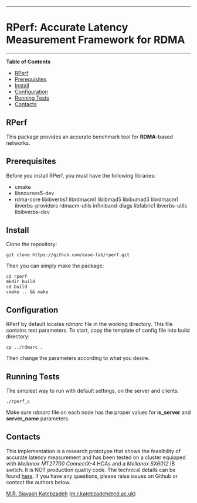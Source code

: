 -------------------------------------------------------------------------------

# RPerf: Accurate Latency Measurement Framework for RDMA #

-------------------------------------------------------------------------------

**Table of Contents**

- [RPerf](#rperf)
- [Prerequisites](#prerequisites)
- [Install](#install)
- [Configuration](#configuration)
- [Running Tests](#running-tests)
- [Contacts](#contacts)

## RPerf ##

This package provides an accurate benchmark tool for **RDMA**-based networks.

## Prerequisites ##

Before you install RPerf, you must have the following libraries:

- cmake
- libncurses5-dev
- rdma-core libibverbs1 librdmacm1 libibmad5 libibumad3 librdmacm1 ibverbs-providers rdmacm-utils infiniband-diags libfabric1 ibverbs-utils libibverbs-dev

## Install ##

Clone the repository:
```
git clone https://github.com/ease-lab/rperf.git
```
Then you can simply make the package:
```
cd rperf
mkdir build
cd build
cmake .. && make
```

## Configuration ##

RPerf by default locates *rdmarc* file in the working directory. This file contains test parameters. To start, copy the template of config file into build directory:
```
cp ../rdmarc .
```
Then change the parameters according to what you desire. 

## Running Tests ##
The simplest way to run with default settings, on the server and clients:
```
./rperf_c 
```
Make sure *rdmarc* file on each node has the proper values for __is_server__ and __server_name__ parameters.


## Contacts ##

This implementation is a research prototype that shows the feasibility of accurate latency measurement and has been tested on a cluster equipped with _Mellanox MT27700 ConnectX-4_ HCAs and a _Mellanox SX6012_ IB switch. It is NOT production quality code. The technical details can be found [here](https://ease-lab.github.io/ease_website/pubs/RPERF_ISPASS20.pdf). If you have any questions, please raise issues on Github or contact the authors below.

[M.R. Siavash Katebzadeh](http://mr.katebzadeh.xyz) (m.r.katebzadeh@ed.ac.uk)
<!-- markdown-toc end -->

 
